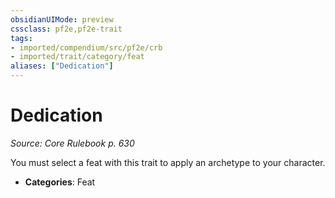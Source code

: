 ```yaml
---
obsidianUIMode: preview
cssclass: pf2e,pf2e-trait
tags:
- imported/compendium/src/pf2e/crb
- imported/trait/category/feat
aliases: ["Dedication"]
---
```

# Dedication  
*Source: Core Rulebook p. 630*  

You must select a feat with this trait to apply an archetype to your character.

- **Categories**: Feat